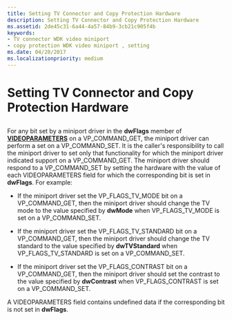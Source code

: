 ```yaml
---
title: Setting TV Connector and Copy Protection Hardware
description: Setting TV Connector and Copy Protection Hardware
ms.assetid: 2de45c31-6a44-4a57-84b9-3cb21c905f4b
keywords:
- TV connector WDK video miniport
- copy protection WDK video miniport , setting
ms.date: 04/20/2017
ms.localizationpriority: medium
---
```


# Setting TV Connector and Copy Protection Hardware


## <span id="ddk_setting_tv_connector_and_copy_protection_hardware_gg"></span><span id="DDK_SETTING_TV_CONNECTOR_AND_COPY_PROTECTION_HARDWARE_GG"></span>


For any bit set by a miniport driver in the **dwFlags** member of [**VIDEOPARAMETERS**](/windows/desktop/api/tvout/ns-tvout-_videoparameters) on a VP\_COMMAND\_GET, the miniport driver can perform a set on a VP\_COMMAND\_SET. It is the caller's responsibility to call the miniport driver to set only that functionality for which the miniport driver indicated support on a VP\_COMMAND\_GET. The miniport driver should respond to a VP\_COMMAND\_SET by setting the hardware with the value of each VIDEOPARAMETERS field for which the corresponding bit is set in **dwFlags**. For example:

-   If the miniport driver set the VP\_FLAGS\_TV\_MODE bit on a VP\_COMMAND\_GET, then the miniport driver should change the TV mode to the value specified by **dwMode** when VP\_FLAGS\_TV\_MODE is set on a VP\_COMMAND\_SET.

-   If the miniport driver set the VP\_FLAGS\_TV\_STANDARD bit on a VP\_COMMAND\_GET, then the miniport driver should change the TV standard to the value specified by **dwTVStandard** when VP\_FLAGS\_TV\_STANDARD is set on a VP\_COMMAND\_SET.

-   If the miniport driver set the VP\_FLAGS\_CONTRAST bit on a VP\_COMMAND\_GET, then the miniport driver should set the contrast to the value specified by **dwContrast** when VP\_FLAGS\_CONTRAST is set on a VP\_COMMAND\_SET.

A VIDEOPARAMETERS field contains undefined data if the corresponding bit is not set in **dwFlags**.

 

